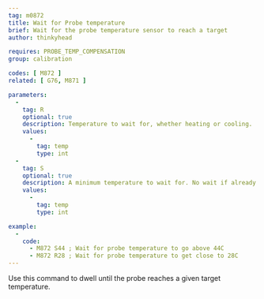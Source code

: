 ```yaml
---
tag: m0872
title: Wait for Probe temperature
brief: Wait for the probe temperature sensor to reach a target
author: thinkyhead

requires: PROBE_TEMP_COMPENSATION
group: calibration

codes: [ M872 ]
related: [ G76, M871 ]

parameters:
  -
    tag: R
    optional: true
    description: Temperature to wait for, whether heating or cooling.
    values:
      -
        tag: temp
        type: int
  -
    tag: S
    optional: true
    description: A minimum temperature to wait for. No wait if already higher.
    values:
      -
        tag: temp
        type: int

example:
  -
    code:
      - M872 S44 ; Wait for probe temperature to go above 44C
      - M872 R28 ; Wait for probe temperature to get close to 28C
---
```


Use this command to dwell until the probe reaches a given target temperature.

